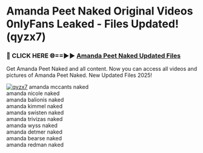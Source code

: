 # Amanda Peet Naked Original Videos 0nlyFans Leaked - Files Updated! (qyzx7)

<h3>🔴 CLICK HERE 🌐==►► <a href="https://tinyurl.com/up5wt9bj" rel="nofollow">Amanda Peet Naked Updated Files</a></h3>

Get Amanda Peet Naked and all content. Now you can access all videos and pictures of Amanda Peet Naked. New Updated Files 2025!

[![qyzx7](https://i.imgur.com/ABiUzMV.gif)](https://tinyurl.com/up5wt9bj)
amanda mccants naked<br>
amanda nicole naked<br>
amanda balionis naked<br>
amanda kimmel naked<br>
amanda swisten naked<br>
amanda trivizas naked<br>
amanda wyss naked<br>
amanda detmer naked<br>
amanda bearse naked<br>
amanda redman naked